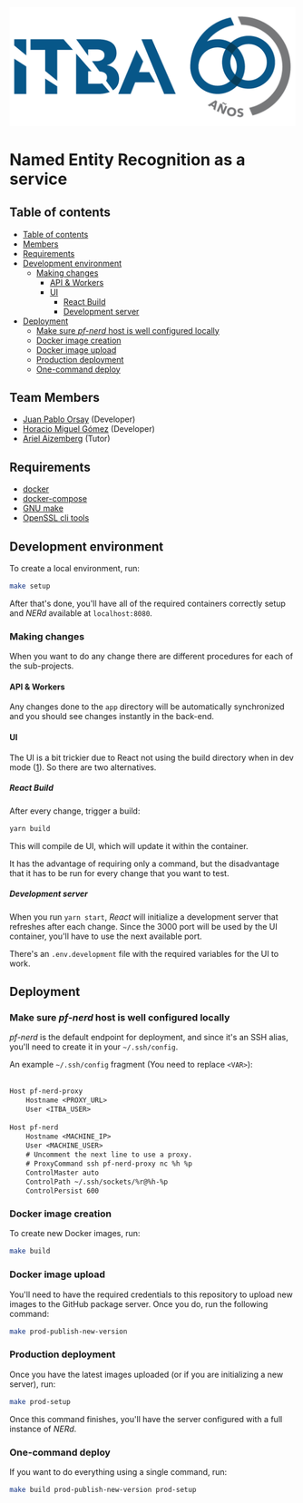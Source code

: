 ![ITBA logo](assets/logoItba.png)

# Named Entity Recognition as a service

## Table of contents

<!-- @import "[TOC]" {cmd="toc" depthFrom=2 depthTo=6 orderedList=false} -->

<!-- code_chunk_output -->

- [Table of contents](#table-of-contents)
- [Members](#members)
- [Requirements](#requirements)
- [Development environment](#development-environment)
  - [Making changes](#making-changes)
    - [API & Workers](#api-workers)
    - [UI](#ui)
      - [React Build](#react-build)
      - [Development server](#development-server)
- [Deployment](#deployment)
  - [Make sure _pf-nerd_ host is well configured locally](#make-sure-_pf-nerd_-host-is-well-configured-locally)
  - [Docker image creation](#docker-image-creation)
  - [Docker image upload](#docker-image-upload)
  - [Production deployment](#production-deployment)
  - [One-command deploy](#one-command-deploy)

<!-- /code_chunk_output -->

## Team Members

- [Juan Pablo Orsay](https://twitter.com/jporsay) (Developer)
- [Horacio Miguel Gómez](https://twitter.com/qcho86) (Developer)
- [Ariel Aizemberg](https://twitter.com/aaizemberg) (Tutor)

## Requirements

- [docker](https://www.docker.com/)
- [docker-compose](https://docs.docker.com/compose/)
- [GNU make](https://www.gnu.org/software/make/)
- [OpenSSL cli tools](https://wiki.openssl.org/index.php/Command_Line_Utilities)

## Development environment

To create a local environment, run:

```bash
make setup
```

After that's done, you'll have all of the required containers correctly setup and _NERd_ available at `localhost:8080`.

### Making changes
When you want to do any change there are different procedures for each of the sub-projects.
#### API & Workers

Any changes done to the `app` directory will be automatically synchronized and you should see changes instantly in the back-end.

#### UI

The UI is a bit trickier due to React not using the build directory when in dev mode ([1](https://github.com/facebook/create-react-app/issues/1070)). So there are two alternatives.

##### React Build
After every change, trigger a build:

```bash
yarn build
```

This will compile de UI, which will update it within the container.

It has the advantage of requiring only a command, but the disadvantage that it has to be run for every change that you want to test.

##### Development server

When you run `yarn start`, _React_ will initialize a development server that refreshes after each change. Since the 3000 port will be used by the UI container, you'll have to use the next available port.

There's an `.env.development` file with the required variables for the UI to work.

## Deployment

### Make sure _pf-nerd_ host is well configured locally

_pf-nerd_ is the default endpoint for deployment, and since it's an SSH alias, you'll need to create it in your `~/.ssh/config`.

An example `~/.ssh/config` fragment (You need to replace `<VAR>`):

```sshconfig

Host pf-nerd-proxy
    Hostname <PROXY_URL>
    User <ITBA_USER>

Host pf-nerd
    Hostname <MACHINE_IP>
    User <MACHINE_USER>
    # Uncomment the next line to use a proxy.
    # ProxyCommand ssh pf-nerd-proxy nc %h %p
    ControlMaster auto
    ControlPath ~/.ssh/sockets/%r@%h-%p
    ControlPersist 600
```

### Docker image creation

To create new Docker images, run:

```bash
make build
```

### Docker image upload

You'll need to have the required credentials to this repository to upload new images to the GitHub package server. Once you do, run the following command:

```bash
make prod-publish-new-version
```

### Production deployment

Once you have the latest images uploaded (or if you are initializing a new server), run:

```bash
make prod-setup
```

Once this command finishes, you'll have the server configured with a full instance of _NERd_.

### One-command deploy

If you want to do everything using a single command, run:

```bash
make build prod-publish-new-version prod-setup
```
